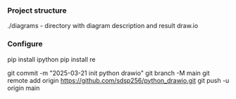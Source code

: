 ### Project structure  
./diagrams - directory with diagram description and result draw.io 


### Configure

pip install ipython
pip install re


git commit -m "2025-03-21 init python drawio"
git branch -M main
git remote add origin https://github.com/sdsp256/python_drawio.git
git push -u origin main

